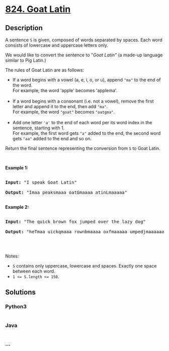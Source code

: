 # [824. Goat Latin](https://leetcode.com/problems/goat-latin)



## Description

<p>A sentence <code>S</code> is given, composed of words separated by spaces. Each word consists of lowercase and uppercase letters only.</p>



<p>We would like to convert the sentence to &quot;<em>Goat Latin&quot;</em>&nbsp;(a made-up language similar to Pig Latin.)</p>



<p>The rules of Goat Latin are as follows:</p>



<ul>
	<li>If a word begins with a vowel (a, e, i, o, or u), append <code>&quot;ma&quot;</code>&nbsp;to the end of the word.<br />
	For example, the word &#39;apple&#39; becomes &#39;applema&#39;.<br />
	&nbsp;</li>
	<li>If a word begins with a consonant (i.e. not a vowel), remove the first letter and append it to the end, then add <code>&quot;ma&quot;</code>.<br />
	For example, the word <code>&quot;goat&quot;</code>&nbsp;becomes <code>&quot;oatgma&quot;</code>.<br />
	&nbsp;</li>
	<li>Add one letter <code>&#39;a&#39;</code>&nbsp;to the end of each word per its word index in the sentence, starting with 1.<br />
	For example,&nbsp;the first word gets <code>&quot;a&quot;</code> added to the end, the second word gets <code>&quot;aa&quot;</code> added to the end and so on.</li>
</ul>



<p>Return the&nbsp;final sentence representing the conversion from <code>S</code>&nbsp;to Goat&nbsp;Latin.&nbsp;</p>



<p>&nbsp;</p>



<p><strong>Example 1:</strong></p>



<pre>

<strong>Input: </strong>&quot;I speak Goat Latin&quot;

<strong>Output: </strong>&quot;Imaa peaksmaaa oatGmaaaa atinLmaaaaa&quot;

</pre>



<p><strong>Example 2:</strong></p>



<pre>

<strong>Input: </strong>&quot;The quick brown fox jumped over the lazy dog&quot;

<strong>Output: </strong>&quot;heTmaa uickqmaaa rownbmaaaa oxfmaaaaa umpedjmaaaaaa overmaaaaaaa hetmaaaaaaaa azylmaaaaaaaaa ogdmaaaaaaaaaa&quot;

</pre>



<p>&nbsp;</p>



<p>Notes:</p>



<ul>
	<li><code>S</code> contains only uppercase, lowercase and spaces.&nbsp;Exactly one space between each word.</li>
	<li><code>1 &lt;= S.length &lt;= 150</code>.</li>
</ul>



## Solutions

<!-- tabs:start -->

### **Python3**

```python

```

### **Java**

```java

```

### **...**

```

```

<!-- tabs:end -->
